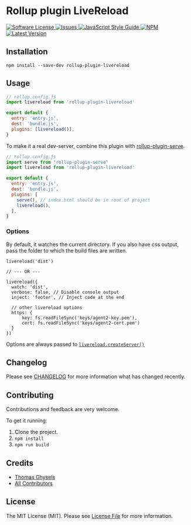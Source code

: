 # Rollup plugin LiveReload

<a href="LICENSE">
  <img src="https://img.shields.io/badge/license-MIT-brightgreen.svg" alt="Software License" />
</a>
<a href="https://github.com/thgh/rollup-plugin-livereload/issues">
  <img src="https://img.shields.io/github/issues/thgh/rollup-plugin-livereload.svg" alt="Issues" />
</a>
<a href="http://standardjs.com/">
  <img src="https://img.shields.io/badge/code%20style-standard-brightgreen.svg" alt="JavaScript Style Guide" />
</a>
<a href="https://npmjs.org/package/rollup-plugin-livereload">
  <img src="https://img.shields.io/npm/v/rollup-plugin-livereload.svg?style=flat-squar" alt="NPM" />
</a>
<a href="https://github.com/thgh/rollup-plugin-livereload/releases">
  <img src="https://img.shields.io/github/release/thgh/rollup-plugin-livereload.svg" alt="Latest Version" />
</a>

## Installation

```
npm install --save-dev rollup-plugin-livereload
```

## Usage

```js
// rollup.config.js
import livereload from 'rollup-plugin-livereload'

export default {
  entry: 'entry.js',
  dest: 'bundle.js',
  plugins: [livereload()],
}
```

To make it a real dev-server, combine this plugin with [rollup-plugin-serve].

```js
// rollup.config.js
import serve from 'rollup-plugin-serve'
import livereload from 'rollup-plugin-livereload'

export default {
  entry: 'entry.js',
  dest: 'bundle.js',
  plugins: [
    serve(), // index.html should be in root of project
    livereload(),
  ],
}
```

### Options

By default, it watches the current directory. If you also have css output, pass the folder to which the build files are written.

```
livereload('dist')

// --- OR ---

livereload({
  watch: 'dist',
  verbose: false, // Disable console output
  inject: 'footer', // Inject code at the end

  // other livereload options
  https: {
      key: fs.readFileSync('keys/agent2-key.pem'),
      cert: fs.readFileSync('keys/agent2-cert.pem')
  }
})
```

Options are always passed to [`livereload.createServer()`][livereload]

## Changelog

Please see [CHANGELOG](CHANGELOG.md) for more information what has changed recently.

## Contributing

Contributions and feedback are very welcome.

To get it running:

1. Clone the project.
2. `npm install`
3. `npm run build`

## Credits

- [Thomas Ghysels](https://github.com/thgh)
- [All Contributors][link-contributors]

## License

The MIT License (MIT). Please see [License File](LICENSE) for more information.

[link-author]: https://github.com/thgh
[link-contributors]: ../../contributors
[livereload]: https://www.npmjs.com/package/livereload
[rollup-plugin-serve]: https://www.npmjs.com/package/rollup-plugin-serve
